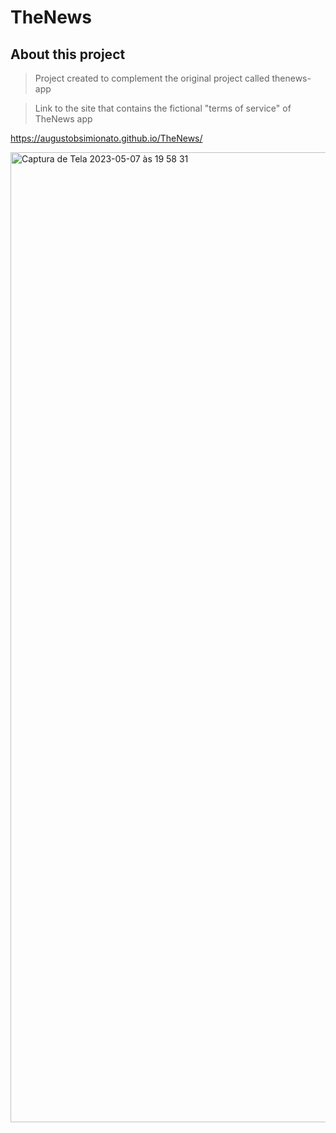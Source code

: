 # TheNews

## About this project
> Project created to complement the original project called thenews-app

> Link to the site that contains the fictional "terms of service" of TheNews app

https://augustobsimionato.github.io/TheNews/

<img width="1552" alt="Captura de Tela 2023-05-07 às 19 58 31" src="https://user-images.githubusercontent.com/72254418/236706775-f9dd90f9-917f-45c6-af9d-e0d4564f1d7b.png">
